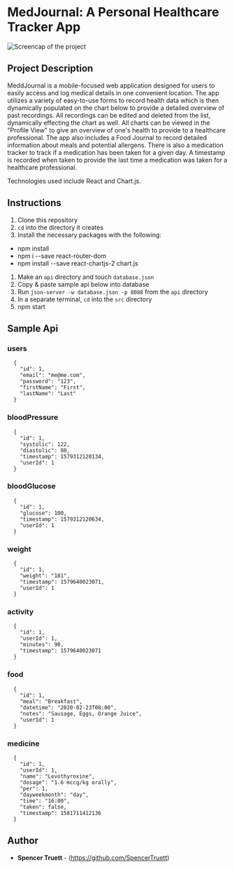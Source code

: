# MedJournal: A Personal Healthcare Tracker App

![Screencap of the project](src/imgs/screenshot.png)

## Project Description

MeddJournal is a mobile-focused web application designed for users to easily access and log medical details in one convenient location. The app utilizes a variety of easy-to-use forms to record health data which is then dynamically populated on the chart below to provide a detailed overview of past recordings. All recordings can be edited and deleted from the list, dynamically effecting the chart as well. All charts can be viewed in the "Profile View" to give an overview of one's health to provide to a healthcare professional. The app also includes a Food Journal to record detailed information about meals and potential allergens. There is also a medication tracker to track if a medication has been taken for a given day. A timestamp is recorded when taken to provide the last time a medication was taken for a healthcare professional. 

Technologies used include React and Chart.js.

## Instructions

1. Clone this repository
1. `cd` into the directory it creates
1. Install the necessary packages with the following: 
  * npm install
  * npm i --save react-router-dom
  * npm install --save react-chartjs-2 chart.js
1. Make an `api` directory and touch `database.json`
1. Copy & paste sample api below into database
1. Run `json-server -w database.json -p 8088` from the `api` directory
1. In a separate terminal, `cd` into the `src` directory
1. npm start

## Sample Api

### users

```
  {
    "id": 1,
    "email": "me@me.com",
    "password": "123",
    "firstName": "First",
    "lastName": "Last"
  }
```

### bloodPressure

```
  {
    "id": 1,
    "systolic": 122,
    "diastolic": 80,
    "timestamp": 1579312120134,
    "userId": 1
  }
```

### bloodGlucose

```
  {
    "id": 1,
    "glucose": 100,
    "timestamp": 1579312120634,
    "userId": 1
  }
```

### weight

```
  {
    "id": 1,
    "weight": "181",
    "timestamp": 1579640023071,
    "userId": 1
  }
```

### activity

```
  {
    "id": 1,
    "userId": 1,
    "minutes": 90,
    "timestamp": 1579640023071
  }
```

### food

```
  {
    "id": 1,
    "meal": "Breakfast",
    "datetime": "2020-02-23T08:00",
    "notes": "Sausage, Eggs, Orange Juice",
    "userId": 1
  }
```

### medicine

```
  {
    "id": 1,
    "userId": 1,
    "name": "Levothyroxine",
    "dosage": "1.6 mccg/kg orally",
    "per": 1,
    "dayweekmonth": "day",
    "time": "16:00",
    "taken": false,
    "timestamp": 1581711412136
  }
```

## Author

* **Spencer Truett** - (https://github.com/SpencerTruett)